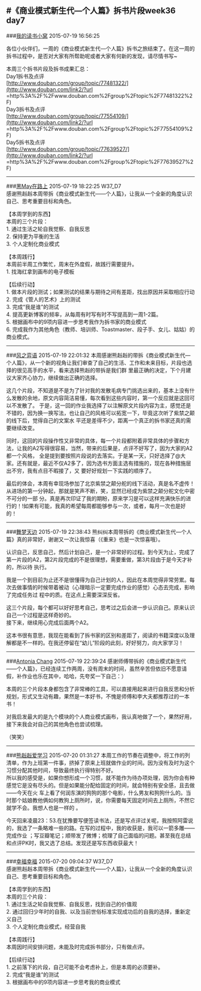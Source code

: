 #《商业模式新生代—个人篇》拆书片段week36 day7
---
###[我的读书小窝](http://www.douban.com/people/dushuxiaowo/)	2015-07-19 16:56:25

各位小伙伴们，一周的《商业模式新生代—个人篇》拆书之旅结束了。在这一周的拆书过程中，是否对大家有所帮助呢或者大家有何新的发现，请尽情书写~  
  
本周三个拆书片段及拆书成果汇总：  
Day1拆书及点评  
[http://www.douban.com/group/topic/77481322/](http://www.douban.com/link2/?url
=http%3A%2F%2Fwww.douban.com%2Fgroup%2Ftopic%2F77481322%2F)  
Day3拆书及点评  
[http://www.douban.com/group/topic/77554109/](http://www.douban.com/link2/?url
=http%3A%2F%2Fwww.douban.com%2Fgroup%2Ftopic%2F77554109%2F)  
Day5拆书及点评  
[http://www.douban.com/group/topic/77639527/](http://www.douban.com/link2/?url
=http%3A%2F%2Fwww.douban.com%2Fgroup%2Ftopic%2F77639527%2F)  


---
###[黑May在路上](http://www.douban.com/people/63369196/)	2015-07-19 18:22:25
W37_D7  
感谢熊赳赳本周带拆《商业模式新生代——个人篇》，让我从一个全新的角度认识自己、思考重要目标和角色。  
  
【本周学到的东西】  
本周的三个片段：  
1\. 通过生活之轮自我觉察、自我反思  
2\. 保持更为平衡的生活  
3\. 个人定制化商业模式  
  
【本周践行】  
本周前半周工作繁忙，周末在外度假，故践行需要提升。  
1\. 找海红拿到画布的电子模板  
  
【后续行动】  
1\. 做本片段的测试；如果测试的结果与期待之间有差距，找出原因并采取相应行动  
2\. 完成《管人的艺术》上的测试  
3\. 完成“我是谁”的测试  
4\. 提高更新博客的频率，从每周有时写有时不写提高到一周1-2篇。  
5\. 根据画布中的9项内容进一步思考我作为拆书家的商业模式  
6\. 完成我作为其他角色（教师、培训师、Toastmaster、段子手、女儿、姑姑）的商业模式。

---
###[风之弈语](http://www.douban.com/people/124463884/)	2015-07-19 22:01:32
本周感谢熊赳赳的带拆《商业模式新生代—个人篇》，从一个新的视角让我们审查了自己的生活、工作和未来目标，片段也选择的很见高手的水平，看来选择熊赳的带拆是我们群
里最正确的决定，下个月建议大家齐心协力，继续做出正确的选择。  
  
这几个片段，不知道是不是为了针对我的发散毛病专门挑选出来的，基本上没有什么发散的余地，原文内容简洁易懂，每次看到这些内容时，第一个反应就是这回可以不发散了。
于是，这一回的作业我选择了以注解原文片段内容为主，感觉还是不错的，因为换一换写法，也让自己的风格可以拓宽一下，毕竟这次听了紫禁之颠的线下后，觉得自己的文案水
平还是差得不少，距离一个真正的拆书家还真的需要继续改变。  
  
同时，这回的片段操作性又非常的具体，每一个片段都附着非常具体的步骤和方法，让我的A2写得很容易，当然，带来的后果是，点评不好写了，因为大家的A2都一个风格，
全是提到要按照片段说的去落实。于是某一天，只好选择了@大家。还有就是，最近不仅A2多了，因为选书方面主选有措施的，现在各种措施层出不穷，我有点目不暇接了，又
要好好规划一下实践的顺序了。  
  
最后的体会，本周有幸现场参加了北京紫禁之颠分舵的线下活动，真是名不虚传！从进场的第一分钟起，那就是笑声不断，笑，显然已经成为紫禁之颠分舵文化中密不可分的一部
分。真是再次印证了我的期盼，原来学习是可以这样充满快乐的进行的！!如果有可能，我真的希望每周都能够参与一次，或者，每月一次也是好的！

---
###[舞梦天边](http://www.douban.com/people/lanzitian/)	2015-07-19 22:38:43
熊纠纠本周带拆的《商业模式新生代—个人篇》真的非常好，谢谢又一次让我惊喜（《重来》也是一次惊喜哦）。  
  
认识自己，反思自己，然后计划自己，是一个非常好的过程。到今天为止，完成了第一片段的A2，第2片段完成的不是很理想，需要重做，第3片段由于是今天才补的，所以待
执行。  
  
我是一个到目前为止还不是很懂得为自己计划的人，因此在本周觉得非常劳累。每次去做事情的时候带着被动（心理暗示一定要完成作业的感觉）心态去完成，影响了完成任务过
程中的质。在这点上需要深深反省。  
  
这三个片段，每个都可以好好思考自己，思考过之后会进一步认识自己。原来认识自己一个过程是这样奇妙的。  
接下来，继续用心完成后面两个A2。  
  
这本书很有意思，我现在能看到了拆书家的区别和差距了，阅读的书籍深度以及理解都是不一样的。在我还停留在“幼儿”阶段的此刻，好好努力，向大家学习！

---
###[Antonia Chang](http://www.douban.com/people/45942858/)	2015-07-19 22:39:24
感谢师傅带拆的《商业模式新生代——个人篇》，已经连续工作两周，没有周末的时间，虽然辛苦但依旧不愿意请假，补作业也乐在其中，哈哈，先夸奖一下自己：）  
  
本周的三个片段本身都包含了非常棒的工具，可以直接用起来进行自我反思和分析规划，形式又生动有趣，果然是一本好书，不愧是师傅和李大夫都推荐过的一本书！  
  
对我启发最大的是九个模块的个人商业模式画布，我认真地做了一个，果然好用，接下来我会对自己的其他角色也尝试梳理。  
  
（笑笑）

---
###[熊赳赳爱学习](http://www.douban.com/people/schoolmyself/)	2015-07-20 01:31:27
本周工作的节奏在调整中，将工作的列清单，作为上班第一件事，挤掉了原来上班就做作业的时间。因为没有及时为这个习惯分配其他时间，导致最终执行得特别不好。  
所以我的感受是，如果你想形成一个习惯，就不能作为待办项处理，因为你会有种感觉它是没有尽头的。但是如果能分配给固定的时间，就会特别有安全感，且去做——今天在火
车上看了何润东演的狗狗的那个电影，什么男友和狗狗什么的。当时那个姑娘教他俩如何教狗上厕所时，说，你需要每天固定时间去上厕所，不然它就学不会。我想人也是一样的
。  
  
今天回来凌晨23：53.在犹豫要写便签读书法，还是写点评过关呢，我按照阿雷说的，我选了一条略难一些的路。在写的过程中，我的收获是，我可以一箭多雕——完成作业
；写豆瓣笔记；顺带发了微博；梳理了自己面临的问题。甚至我在总结和点评PK时，我又选了总结。发现还是写东西收获最大！

---
###[幸福幸福](http://www.douban.com/people/3958235/)	2015-07-20 09:04:37
W37_D7  
感谢熊赳赳本周带拆《商业模式新生代——个人篇》，让我从一个全新的角度认识自己、思考重要目标和角色。  
  
【本周学到的东西】  
本周的三个片段：  
1\. 通过生活之轮自我觉察、自我反思，找到自己的价值观  
2\. 通过回归少年时的自我、以及当前世俗标准实现成功后的自我的选择，重新定义自己  
3\. 个人定制化商业模式，经营自我  
  
【本周践行】  
本周因时间安排问题，未能及时完成拆书部分，只有做点评。  
  
【后续行动】  
1\. 之前落下的片段，自己可能不会考虑补上，但是本周的必须要补。  
2\. 完成“我是谁”的测试  
3\. 根据画布中的9项内容进一步思考我的商业模式

